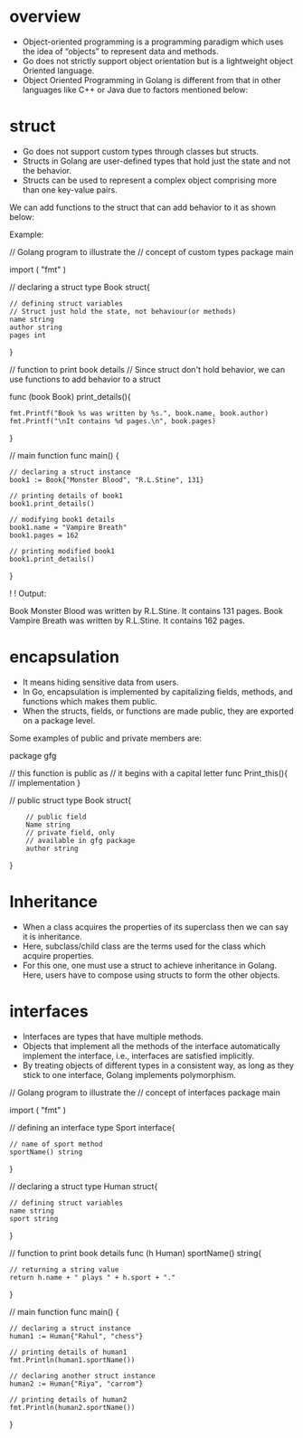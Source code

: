 # overview
- Object-oriented programming is a programming paradigm which uses the idea of “objects” to represent data and methods. 
- Go does not strictly support object orientation but is a lightweight object Oriented language. 
- Object Oriented Programming in Golang is different from that in other languages like C++ or Java due to factors mentioned below:

# struct
- Go does not support custom types through classes but structs. 
- Structs in Golang are user-defined types that hold just the state and not the behavior. 
- Structs can be used to represent a complex object comprising more than one key-value pairs.

We can add functions to the struct that can add behavior to it as shown below:

Example:

// Golang program to illustrate the 
// concept of custom types 
package main 
  
import ( 
    "fmt"
) 
  
// declaring a struct 
type Book struct{ 

    // defining struct variables 
    // Struct just hold the state, not behaviour(or methods)
    name string 
    author string 
    pages int
} 
  
// function to print book details
// Since struct don't hold behavior, we can use functions to add behavior to a struct

func (book Book) print_details(){ 
  
    fmt.Printf("Book %s was written by %s.", book.name, book.author) 
    fmt.Printf("\nIt contains %d pages.\n", book.pages) 
} 
  
// main function 
func main() { 
      
    // declaring a struct instance 
    book1 := Book{"Monster Blood", "R.L.Stine", 131} 
      
    // printing details of book1 
    book1.print_details() 
      
    // modifying book1 details 
    book1.name = "Vampire Breath"
    book1.pages = 162 
      
    // printing modified book1 
    book1.print_details() 
      
} 

!
!
Output:

Book Monster Blood was written by R.L.Stine.
It contains 131 pages.
Book Vampire Breath was written by R.L.Stine.
It contains 162 pages.

# encapsulation
- It means hiding sensitive data from users. 
- In Go, encapsulation is implemented by capitalizing fields, methods, and functions which makes them public. 
- When the structs, fields, or functions are made public, they are exported on a package level. 

Some examples of public and private members are:

package gfg

// this function is public as 
// it begins with a capital letter
func Print_this(){
        // implementation
}

// public struct
type Book struct{

        // public field
        Name string
        // private field, only
        // available in gfg package
        author string
}

# Inheritance
- When a class acquires the properties of its superclass then we can say it is inheritance. 
- Here, subclass/child class are the terms used for the class which acquire properties. 
- For this one, one must use a struct to achieve inheritance in Golang. Here, users have to compose using structs to form the other objects.

# interfaces
- Interfaces are types that have multiple methods.
- Objects that implement all the methods of the interface automatically implement the interface, i.e., interfaces are satisfied implicitly.
- By treating objects of different types in a consistent way, as long as they stick to one interface, Golang implements polymorphism.

// Golang program to illustrate the 
// concept of interfaces 
package main 

import ( 
	"fmt"
) 

// defining an interface 
type Sport interface{ 
	
	// name of sport method 
	sportName() string 
} 

// declaring a struct 
type Human struct{ 
	
	// defining struct variables 
	name string 
	sport string 
} 

// function to print book details 
func (h Human) sportName() string{ 

	// returning a string value 
	return h.name + " plays " + h.sport + "."
} 

// main function 
func main() { 
	
	// declaring a struct instance 
	human1 := Human{"Rahul", "chess"} 
	
	// printing details of human1 
	fmt.Println(human1.sportName()) 
	
	// declaring another struct instance 
	human2 := Human{"Riya", "carrom"} 
	
	// printing details of human2 
	fmt.Println(human2.sportName()) 
} 
